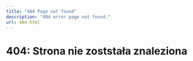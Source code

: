 ```yaml
---
title: "404 Page not found"
description: "404 error page not found."
url: 404.html
---
```


# 404: Strona nie zoststała znaleziona